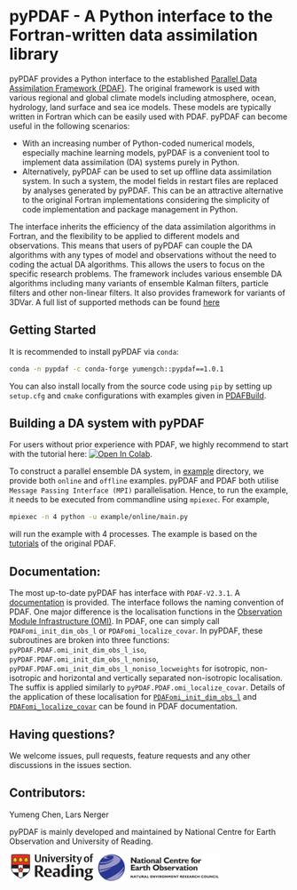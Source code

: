 # pyPDAF - A Python interface to the Fortran-written data assimilation library

pyPDAF provides a Python interface to the established
[Parallel Data Assimilation Framework (PDAF)](https://pdaf.awi.de/trac/wiki).
The original framework is used with various regional and global
climate models including atmosphere, ocean, hydrology, land surface
and sea ice models. These models are typically written in Fortran
which can be easily used with PDAF. pyPDAF can become useful
in the following scenarios:
- With an increasing number of Python-coded numerical models,
  especially machine learning models, pyPDAF is a convenient tool
  to implement data assimilation (DA) systems purely in Python.
- Alternatively, pyPDAF can be used to set up offline
  data assimilation system. In such a system, the model fields in
  restart files are replaced by analyses generated by pyPDAF.
  This can be an attractive alternative to the original Fortran
  implementations considering the simplicity of code implementation
  and package management in Python.

The interface inherits the efficiency of the data assimilation
algorithms in Fortran, and the flexibility to be applied to different
models and observations. This means that users of pyPDAF can couple
the DA algorithms with any types of model and observations without
the need to coding the actual DA algorithms. This allows the users
to focus on the specific research problems. The framework includes
various ensemble DA algorithms including many variants of ensemble
Kalman filters, particle filters and other non-linear filters.
It also provides framework for variants of 3DVar. A full list of
supported methods can be found
[here](https://pdaf.awi.de/trac/wiki/AvailableOptionsforInitPDAF)

## Getting Started
It is recommended to install pyPDAF via `conda`:
```bash
conda -n pypdaf -c conda-forge yumengch::pypdaf==1.0.1
```
You can also install locally from the source code using `pip`
by setting up `setup.cfg` and `cmake` configurations
with examples given in [PDAFBuild](PDAFBuild).

## Building a DA system with pyPDAF
For users without prior experience with PDAF, we highly recommend to
start with the tutorial here:
[![Open In Colab](https://colab.research.google.com/assets/colab-badge.svg)](https://colab.research.google.com/github/yumengch/pyPDAF/).

To construct a parallel ensemble DA system,
in [example](example) directory, we provide both `online`
and `offline` examples.
pyPDAF and PDAF both utilise `Message Passing Interface (MPI)`
parallelisation. Hence, to run the example, it needs to be executed
from commandline using `mpiexec`. For example,
```bash
mpiexec -n 4 python -u example/online/main.py
```
will run the example with 4 processes.
The example is based on
the [tutorials](http://pdaf.awi.de/trac/wiki/FirstSteps) of the original PDAF.


## Documentation:
The most up-to-date pyPDAF has interface with ```PDAF-V2.3.1```.
A [documentation](https://yumengch.github.io/pyPDAF/index.html) is provided.
The interface follows the naming convention of PDAF.
One major difference is the localisation functions
in the [Observation Module Infrastructure (OMI)](https://pdaf.awi.de/trac/wiki/PDAF_OMI_Overview).
In PDAF, one can simply call `PDAFomi_init_dim_obs_l` or `PDAFomi_localize_covar`.
In pyPDAF, these subroutines are broken into three functions:
`pyPDAF.PDAF.omi_init_dim_obs_l_iso`,
`pyPDAF.PDAF.omi_init_dim_obs_l_noniso`,
`pyPDAF.PDAF.omi_init_dim_obs_l_noniso_locweights` for isotropic,
non-isotropic and horizontal and vertically separated
non-isotropic localisation. The suffix is applied similarly
to `pyPDAF.PDAF.omi_localize_covar`.
Details of the application of these localisation for
[`PDAFomi_init_dim_obs_l`](https://pdaf.awi.de/trac/wiki/OMI_observation_modules#init_dim_obs_l_OBSTYPE)
and
[`PDAFomi_localize_covar`](https://pdaf.awi.de/trac/wiki/OMI_observation_modules#localize_covar_OBSTYPE)
can be found in PDAF documentation.


## Having questions?
We welcome issues, pull requests, feature requests and any other discussions in the issues section.

## Contributors:
Yumeng Chen, Lars Nerger

pyPDAF is mainly developed and maintained by National Centre for Earth Observation and University of Reading.

<img src="https://github.com/nansencenter/DAPPER/blob/master/docs/imgs/UoR-logo.png?raw=true" height="50" /> <img src="https://github.com/nansencenter/DAPPER/blob/master/docs/imgs/nceologo1000.png?raw=true" height="50">
